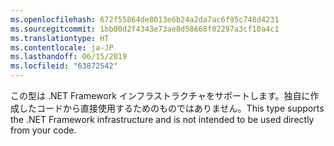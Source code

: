 ```yaml
---
ms.openlocfilehash: 672f55864de8013e6b24a2da7ac6f95c748d4231
ms.sourcegitcommit: 1bb00d2f4343e73ae8d58668f02297a3cf10a4c1
ms.translationtype: HT
ms.contentlocale: ja-JP
ms.lasthandoff: 06/15/2019
ms.locfileid: "63872542"
---
```

<span data-ttu-id="eaaf6-101">この型は .NET Framework インフラストラクチャをサポートします。独自に作成したコードから直接使用するためのものではありません。</span><span class="sxs-lookup"><span data-stu-id="eaaf6-101">This type supports the .NET Framework infrastructure and is not intended to be used directly from your code.</span></span>